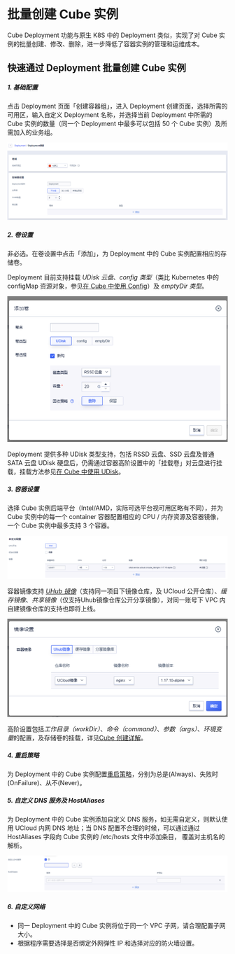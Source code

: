 # 批量创建 Cube 实例

Cube Deployment 功能与原生 K8S 中的 Deployment 类似，实现了对 Cube 实例的批量创建、修改、删除，进一步降低了容器实例的管理和运维成本。

## 快速通过 Deployment 批量创建 Cube 实例

##### 1. 基础配置  

点击 Deployment 页面「创建容器组」，进入 Deployment 创建页面，选择所需的可用区，输入自定义 Deployment 名称，并选择当前 Deployment 中所需的 Cube 实例的数量（同一个 Deployment 中最多可以包括 50 个 Cube 实例）及所需加入的业务组。

![](../images/deployment/createdeployment_1.png)

##### 2. 卷设置  

非必选。在卷设置中点击「添加」，为 Deployment 中的 Cube 实例配置相应的存储卷。

Deployment 目前支持挂载 *UDisk 云盘*、*config 类型*（类比 Kubernetes 中的 configMap 资源对象，参见[在 Cube 中使用 Config](/cube/volume/config.md)）及 *emptyDir 类型*。

![](../images/deployment/createdeployment_2.png)

Deployment 提供多种 UDisk 类型支持，包括 RSSD 云盘、SSD 云盘及普通 SATA 云盘 UDisk 硬盘后，仍需通过容器高阶设置中的「挂载卷」对云盘进行挂载，挂载方法参见[在 Cube 中使用 UDisk](/cube/volume/config.md#挂载卷)。

##### 3. 容器设置  

选择 Cube 实例后端平台（Intel/AMD，实际可选平台视可用区略有不同），并为 Cube 实例中的每一个 container 容器配置相应的 CPU / 内存资源及容器镜像，一个 Cube 实例中最多支持 3 个容器。

![](../images/deployment/createdeployment_3.png)

容器镜像支持 *[UHub 镜像](/uhub/README.md)*（支持同一项目下镜像仓库，及 UCloud 公开仓库）、*缓存镜像*、*共享镜像*（仅支持Uhub镜像仓库公开分享镜像），对同一账号下 VPC 内自建镜像仓库的支持也即将上线。

![](../images/deployment/createdeployment_4.png)

高阶设置包括*工作目录（workDir）*、*命令（command）*、*参数（args）*、*环境变量*的配置，及存储卷的挂载，详见[Cube 创建详解](/cube/userguide/describe_create.md#高阶设置)。

##### 4. 重启策略

为 Deployment 中的 Cube 实例配置[重启策略](/cube/question/restart_policy.md)，分别为总是(Always)、失败时(OnFailure)、从不(Never)。

##### 5. 自定义 DNS 服务及 HostAliases

为 Deployment 中的 Cube 实例添加自定义 DNS 服务，如无需自定义，则默认使用 UCloud 内网 DNS 地址；当 DNS 配置不合理的时候，可以通过通过 HostAliases 字段向 Cube 实例的 /etc/hosts 文件中添加条目， 覆盖对主机名的解析。 

![](../images/createCube4.png)

##### 6. 自定义网络

* 同一 Deployment 中的 Cube 实例将位于同一个 VPC 子网，请合理配置子网大小。
* 根据程序需要选择是否绑定外网弹性 IP 和选择对应的防火墙设置。